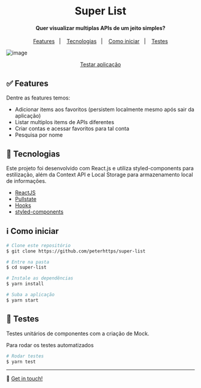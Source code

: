 <h1 align="center">Super List</h1>
<h4 align="center">
  Quer visualizar multiplas APIs de um jeito simples?
</h4>

<p align="center">
	<a href="#white_check_mark-features">Features</a>&nbsp;&nbsp;&nbsp;|&nbsp;&nbsp;&nbsp;
  <a href="#rocket-tecnologias">Tecnologias</a>&nbsp;&nbsp;&nbsp;|&nbsp;&nbsp;&nbsp;
  <a href="#information_source-como-iniciar">Como iniciar</a>&nbsp;&nbsp;&nbsp;|&nbsp;&nbsp;&nbsp;
  <a href="#memo-testes">Testes</a>
</p>


![image](https://user-images.githubusercontent.com/20236175/162229629-a59b5f24-1180-4190-b269-d994f38b7047.png)

<p align="center">
  <a href="https://super-list.vercel.app/">Testar aplicação</a>
</p>

## :white_check_mark: Features
Dentre as features temos:
- Adicionar items aos favoritos (persistem localmente mesmo após sair da aplicação)
- Listar multiplos items de APIs diferentes
- Criar contas e acessar favoritos para tal conta
- Pesquisa por nome

## :rocket: Tecnologias 

Este projeto foi desenvolvido com React.js e utiliza styled-components para estilização, além da Context API e 
Local Storage para armazenamento local de informações.  

- [ReactJS](https://reactjs.org/)
- [Pullstate](https://github.com/lostpebble/pullstate)
- [Hooks](https://reactjs.org/docs/hooks-reference.html)
- [styled-components](https://styled-components.com/)

## :information_source: Como iniciar

```bash
# Clone este repositório
$ git clone https://github.com/peterhttps/super-list

# Entre na pasta
$ cd super-list

# Instale as dependências
$ yarn install

# Suba a aplicação
$ yarn start
```

## :memo: Testes

Testes unitários de componentes com a criação de Mock.

<p>Para rodar os testes automatizados</p>

```bash
# Rodar testes
$ yarn test
```

---

:triangular_flag_on_post: [Get in touch!](https://www.linkedin.com/in/peterparts/)
